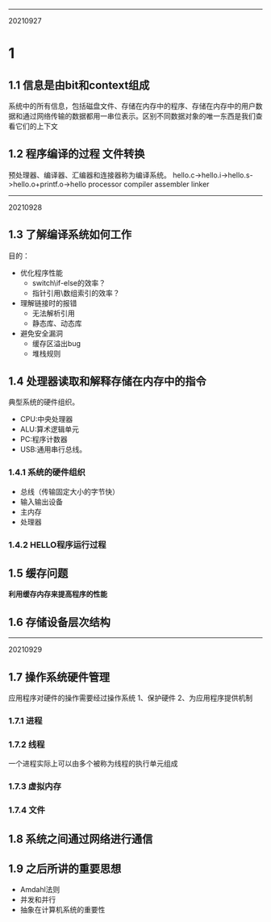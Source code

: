 ***
20210927
# 1
## 1.1 信息是由bit和context组成
系统中的所有信息，包括磁盘文件、存储在内存中的程序、存储在内存中的用户数据和通过网络传输的数据都用一串位表示。区别不同数据对象的唯一东西是我们查看它们的上下文
## 1.2 程序编译的过程 文件转换
预处理器、编译器、汇编器和连接器称为编译系统。
hello.c->hello.i->hello.s->hello.o+printf.o->hello
    processor   compiler    assembler   linker
***
20210928
## 1.3 了解编译系统如何工作
目的：
* 优化程序性能
    * switch\if-else的效率？
    *  指针引用\数组索引的效率？
* 理解链接时的报错
    * 无法解析引用
    * 静态库、动态库
* 避免安全漏洞
    * 缓存区溢出bug
    * 堆栈规则

## 1.4 处理器读取和解释存储在内存中的指令
典型系统的硬件组织。
* CPU:中央处理器
* ALU:算术逻辑单元
* PC:程序计数器
* USB:通用串行总线。


### 1.4.1 系统的硬件组织
* 总线（传输固定大小的字节快）
* 输入输出设备
* 主内存
* 处理器

### 1.4.2 HELLO程序运行过程

## 1.5 缓存问题
**利用缓存内存来提高程序的性能**

## 1.6 存储设备层次结构
***
20210929
## 1.7 操作系统硬件管理
应用程序对硬件的操作需要经过操作系统
1、保护硬件
2、为应用程序提供机制
### 1.7.1 进程
### 1.7.2 线程
一个进程实际上可以由多个被称为线程的执行单元组成
### 1.7.3 虚拟内存
### 1.7.4 文件
## 1.8 系统之间通过网络进行通信
## 1.9 之后所讲的重要思想
* Amdahl法则
* 并发和并行
* 抽象在计算机系统的重要性
